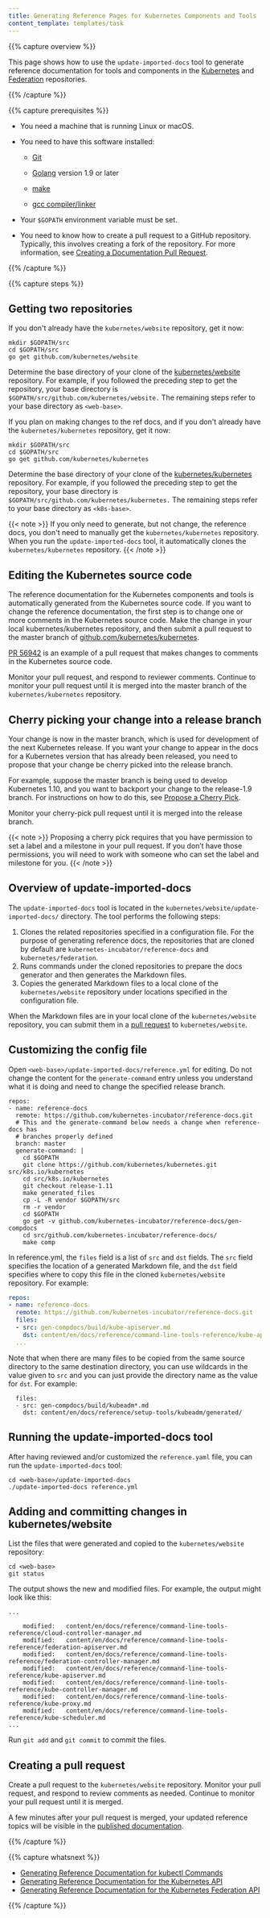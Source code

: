 ```yaml
---
title: Generating Reference Pages for Kubernetes Components and Tools
content_template: templates/task
---
```


{{% capture overview %}}

This page shows how to use the `update-imported-docs` tool to generate
reference documentation for tools and components in the
[Kubernetes](https://github.com/kubernetes/kubernetes) and
[Federation](https://github.com/kubernetes/federation) repositories.

{{% /capture %}}

{{% capture prerequisites %}}

* You need a machine that is running Linux or macOS.

* You need to have this software installed:

    * [Git](https://git-scm.com/book/en/v2/Getting-Started-Installing-Git)

    * [Golang](https://golang.org/doc/install) version 1.9 or later

    * [make](https://www.gnu.org/software/make/)

    * [gcc compiler/linker](https://gcc.gnu.org/)

* Your `$GOPATH` environment variable must be set.

* You need to know how to create a pull request to a GitHub repository.
Typically, this involves creating a fork of the repository. For more
information, see
[Creating a Documentation Pull Request](/docs/home/contribute/create-pull-request/).

{{% /capture %}}

{{% capture steps %}}

## Getting two repositories

If you don't already have the `kubernetes/website` repository, get it now:

```shell
mkdir $GOPATH/src
cd $GOPATH/src
go get github.com/kubernetes/website
```

Determine the base directory of your clone of the
[kubernetes/website](https://github.com/kubernetes/website) repository.
For example, if you followed the preceding step to get the repository,
your base directory is `$GOPATH/src/github.com/kubernetes/website.`
The remaining steps refer to your base directory as `<web-base>`.

If you plan on making changes to the ref docs, and if you don't already have
the `kubernetes/kubernetes` repository, get it now:

```shell
mkdir $GOPATH/src
cd $GOPATH/src
go get github.com/kubernetes/kubernetes
```

Determine the base directory of your clone of the
[kubernetes/kubernetes](https://github.com/kubernetes/kubernetes) repository.
For example, if you followed the preceding step to get the repository,
your base directory is `$GOPATH/src/github.com/kubernetes/kubernetes.`
The remaining steps refer to your base directory as `<k8s-base>`.

{{< note >}}
If you only need to generate, but not change, the reference docs, you don't need to
manually get the `kubernetes/kubernetes` repository. When you run the `update-imported-docs`
tool, it automatically clones the `kubernetes/kubernetes` repository.
{{< /note >}}

## Editing the Kubernetes source code

The reference documentation for the Kubernetes components and tools is automatically
generated from the Kubernetes source code. If you want to change the reference documentation,
the first step is to change one or more comments in the Kubernetes source code. Make the
change in your local kubernetes/kubernetes repository, and then submit a pull request to
the master branch of
[github.com/kubernetes/kubernetes](https://github.com/kubernetes/kubernetes).

[PR 56942](https://github.com/kubernetes/kubernetes/pull/56942)
is an example of a pull request that makes changes to comments in the Kubernetes
source code.

Monitor your pull request, and respond to reviewer comments. Continue to monitor
your pull request until it is merged into the master branch of the
`kubernetes/kubernetes` repository.

## Cherry picking your change into a release branch

Your change is now in the master branch, which is used for development of the next
Kubernetes release. If you want your change to appear in the docs for a Kubernetes
version that has already been released, you need to propose that your change be cherry
picked into the release branch.

For example, suppose the master branch is being used to develop Kubernetes 1.10, and
you want to backport your change to the release-1.9 branch. For instructions on how
to do this, see
[Propose a Cherry Pick](https://github.com/kubernetes/community/blob/master/contributors/devel/cherry-picks.md).

Monitor your cherry-pick pull request until it is merged into the release branch.

{{< note >}}
Proposing a cherry pick requires that you have permission to set a label
and a milestone in your pull request. If you don’t have those permissions, you will
need to work with someone who can set the label and milestone for you.
{{< /note >}}

## Overview of update-imported-docs

The `update-imported-docs` tool is located in the `kubernetes/website/update-imported-docs/`
directory. The tool performs the following steps:

1. Clones the related repositories specified in a configuration file. For the
   purpose of generating reference docs, the repositories that are cloned by
   default are `kubernetes-incubator/reference-docs` and `kubernetes/federation`.
1. Runs commands under the cloned repositories to prepare the docs generator and
   then generates the Markdown files.
1. Copies the generated Markdown files to a local clone of the `kubernetes/website`
   repository under locations specified in the configuration file.

When the Markdown files are in your local clone of the `kubernetes/website`
repository, you can submit them in a
[pull request](/docs/home/contribute/create-pull-request/)
to `kubernetes/website`.

## Customizing the config file

Open `<web-base>/update-imported-docs/reference.yml` for editing.
Do not change the content for the `generate-command` entry unless you understand
what it is doing and need to change the specified release branch.

```shell
repos:
- name: reference-docs
  remote: https://github.com/kubernetes-incubator/reference-docs.git
  # This and the generate-command below needs a change when reference-docs has
  # branches properly defined
  branch: master  
  generate-command: |
    cd $GOPATH
    git clone https://github.com/kubernetes/kubernetes.git src/k8s.io/kubernetes
    cd src/k8s.io/kubernetes
    git checkout release-1.11
    make generated_files
    cp -L -R vendor $GOPATH/src
    rm -r vendor
    cd $GOPATH
    go get -v github.com/kubernetes-incubator/reference-docs/gen-compdocs
    cd src/github.com/kubernetes-incubator/reference-docs/
    make comp
```

In reference.yml, the `files` field is a list of `src` and `dst` fields. The `src` field
specifies the location of a generated Markdown file, and the `dst` field specifies
where to copy this file in the cloned `kubernetes/website` repository.
For example:

```yaml
repos:
- name: reference-docs
  remote: https://github.com/kubernetes-incubator/reference-docs.git
  files:
  - src: gen-compdocs/build/kube-apiserver.md
    dst: content/en/docs/reference/command-line-tools-reference/kube-apiserver.md
  ...
```

Note that when there are many files to be copied from the same source directory
to the same destination directory, you can use wildcards in the value given to
`src` and you can just provide the directory name as the value for `dst`.
For example:

```shell
  files:
  - src: gen-compdocs/build/kubeadm*.md
    dst: content/en/docs/reference/setup-tools/kubeadm/generated/
```

## Running the update-imported-docs tool

After having reviewed and/or customized the `reference.yaml` file, you can run
the `update-imported-docs` tool:

```shell
cd <web-base>/update-imported-docs
./update-imported-docs reference.yml
```

## Adding and committing changes in kubernetes/website

List the files that were generated and copied to the `kubernetes/website`
repository:

```
cd <web-base>
git status
```

The output shows the new and modified files. For example, the output
might look like this:

```shell
...

    modified:   content/en/docs/reference/command-line-tools-reference/cloud-controller-manager.md
    modified:   content/en/docs/reference/command-line-tools-reference/federation-apiserver.md
    modified:   content/en/docs/reference/command-line-tools-reference/federation-controller-manager.md
    modified:   content/en/docs/reference/command-line-tools-reference/kube-apiserver.md
    modified:   content/en/docs/reference/command-line-tools-reference/kube-controller-manager.md
    modified:   content/en/docs/reference/command-line-tools-reference/kube-proxy.md
    modified:   content/en/docs/reference/command-line-tools-reference/kube-scheduler.md
...
```

Run `git add` and `git commit` to commit the files.

## Creating a pull request

Create a pull request to the `kubernetes/website` repository. Monitor your
pull request, and respond to review comments as needed. Continue to monitor
your pull request until it is merged.

A few minutes after your pull request is merged, your updated reference
topics will be visible in the
[published documentation](/docs/home/).

{{% /capture %}}

{{% capture whatsnext %}}

* [Generating Reference Documentation for kubectl Commands](/docs/home/contribute/generated-reference/kubectl/) 
* [Generating Reference Documentation for the Kubernetes API](/docs/home/contribute/generated-reference/kubernetes-api/)
* [Generating Reference Documentation for the Kubernetes Federation API](/docs/home/contribute/generated-reference/federation-api/)

{{% /capture %}}